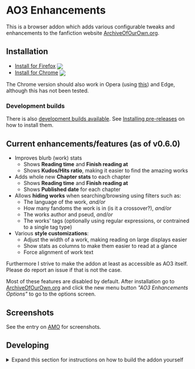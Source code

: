 # AO3 Enhancements

This is a browser addon which adds various configurable tweaks and enhancements to the fanfiction website [ArchiveOfOurOwn.org](https://archiveofourown.org).

## Installation

- [Install for Firefox][amo] [<img valign="middle" src="https://img.shields.io/amo/v/ao3-enhancements.svg?label=">][amo]
- [Install for Chrome][cws] [<img valign="middle" src="https://img.shields.io/chrome-web-store/v/eljennickgdbghppcaenkcinjafmnfoi.svg?label=">][cws]

The Chrome version should also work in Opera (using [this](https://addons.opera.com/en/extensions/details/download-chrome-extension-9/)) and Edge, although this has not been tested.

### Development builds

There is also [development builds available](https://github.com/jsmnbom/ao3-enhancements/releases). See [Installing pre-releases](https://github.com/jsmnbom/ao3-enhancements/wiki/Installing-prereleases) on how to install them.

## Current enhancements/features (as of v0.6.0)

- Improves blurb (work) stats
  - Shows **Reading time** and **Finish reading at**
  - Shows **Kudos/Hits ratio**, making it easier to find the amazing works
- Adds whole new **Chapter stats** to each chapter
  - Shows **Reading time** and **Finish reading at**
  - Shows **Published date** for each chapter
- Allows **hiding works** when searching/browsing using filters such as:
  - The language of the work, _and/or_
  - How many fandoms the work is in (is it a crossover?), _and/or_
  - The works author and pseud, _and/or_
  - The works' tags (optionally using regular expressions, or contrained to a single tag type)
- Various **style customizations**:
  - Adjust the width of a work, making reading on large displays easier
  - Show stats as columns to make them easier to read at a glance
  - Force alignment of work text

Furthermore I strive to make the addon at least as accessible as AO3 itself. Please do report an issue if that is not the case.

Most of these features are disabled by default. After installation go to [ArchiveOfOurOwn.org](https://archiveofourown.org) and click the new menu button _"AO3 Enhancements Options"_ to go to the options screen.

## Screenshots

See the entry on [AMO](https://addons.mozilla.org/en-US/firefox/addon/ao3-enhancements/) for screenshots.

## Developing

<details>
<summary>
Expand this section for instructions on how to build the addon yourself
</summary>

Start by installing the required packages by `pnpm install`. Then continue to either development or releasing below depending on what you want to do.

### Development

Use `pnpm run server:dev:firefox` (will compile src/ to build/firefox/ and keep watching source files) and then when files have built `pnpm run start:firefox` (will launch firefox-developer-edition with the built extension and reload when the built files change - most of the time, pressing R may be required).

### Releasing

First make sure to bump the version number using `pnpm version VERSION`. The version number in `package.json` will be updated and a git tag will be created. The version number should somewhat follow semver for major.minor.patch. To create a pre-release version, add a dash and a pre-release identifier (e.g. `1.2.3-beta.1`). Only beta versions are supported for now. The beta version will be listed as `x.x.x.PRERELEASE_IDENTIFIER`. This necessitates bumping the minor version number when releasing a stable version.

Then to make github actions build and ready a dist package for you, simply `git push && git push --tags`. Then go to the created release, download the two files and upload them to AMO.

Alternatively use `pnpm run build:prod:firefox` (will compile src/ to build/firefox/) and when files have built `pnpm run start:firefox` to test that everything works. Then use `pnpm run dist:firefox` to package the extension to a .zip (found at dist/firefox/) file that can then be uploaded on AMO.

## Thanks to

The icon is a combination of the AO3 logo (svg version from IconFinder), and the Gear icon from the Octicons pack by Github.
The options page background is CC-BY-4.0 by [Hero Patterns](http://www.heropatterns.com/).

This addon is inspired by various userscripts that i used to use to make the AO3 experience better:

- [AO3: Kudos/hits ratio](https://greasyfork.org/en/scripts/3144-ao3-kudos-hits-ratio) by `Min`
- [AO3: Estimated reading time](https://greasyfork.org/en/scripts/391940-ao3-estimated-reading-time) by `oulfis`
- [ao3 crossover savior](https://greasyfork.org/en/scripts/13274-ao3-crossover-savior) by `tegan`

[amo]: https://addons.mozilla.org/en-US/firefox/addon/ao3-enhancements/ 'Version published on Mozilla Add-ons'
[cws]: https://chrome.google.com/webstore/detail/ao3-enhancements/eljennickgdbghppcaenkcinjafmnfoi 'Version pubished on Chrome Web Store'
